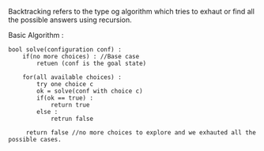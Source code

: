 Backtracking refers to the type og algorithm which tries to exhaut or find all the possible answers using recursion.

Basic Algorithm :
```
bool solve(configuration conf) :
    if(no more choices) : //Base case
        retuen (conf is the goal state)
        
    for(all available choices) :
        try one choice c 
        ok = solve(conf with choice c)
        if(ok == true) :  
            return true 
        else :
            retrun false
            
     return false //no more choices to explore and we exhauted all the possible cases.
```
        
    
     
